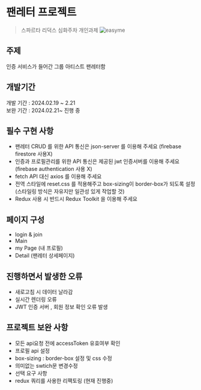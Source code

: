 # 팬레터 프로젝트

> 스파르타 리덕스 심화주차 개인과제
> ![easyme](/assets/readme/home.png)

## 주제

인증 서비스가 들어간 그룹 아티스트 팬레터함

## 개발기간

개발 기간 : 2024.02.19 ~ 2.21<br/>
보완 기간 : 2024.02.21~ 진행 중

## 필수 구현 사항

- 팬레터 CRUD 를 위한 API 통신은 json-server 를 이용해 주세요 (firebase firestore 사용X)
- 인증과 프로필관리를 위한 API 통신은 제공된 jwt 인증서버를 이용해 주세요 (firebase authentication 사용 X)
- fetch API 대신 axios 를 이용해 주세요
- 전역 스타일에 reset.css 를 적용해주고 box-sizing이 border-box가 되도록 설정 (스타일링 방식은 자유지만 일관성 있게 작업할 것)
- Redux 사용 시 반드시 Redux Toolkit 을 이용해 주세요

## 페이지 구성

- login & join
- Main
- my Page (내 프로필)
- Detail (팬레터 상세페이지)

## 진행하면서 발생한 오류

- 새로고침 시 데이터 날라감
- 실시간 렌더링 오류
- JWT 인증 서버 , 회원 정보 확인 오류 발생

## 프로젝트 보완 사항

- 모든 api요청 전에 accessToken 유효여부 확인
- 프로필 api 설정
- box-sizing : border-box 설정 및 css 수정
- 의미없는 swtich문 변경수정
- 선택 요구 사항
- redux 쿼리를 사용한 리팩토링 (현재 진행중)
